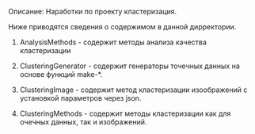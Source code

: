 
Описание:
	Наработки по проекту кластеризация.
	
Ниже приводятся сведения о содержимом в данной дирректории.

1. AnalysisMethods - содержит методы анализа качества кластеризации

2. ClusteringGenerator - содержит генераторы точечных данных на основе функций make-*.

3. ClusteringImage - содержит метод кластеризации изоображений с установкой параметров через json.

4. ClusteringMethods - содержит методы кластеризации как для очечных данных, так и изображений.